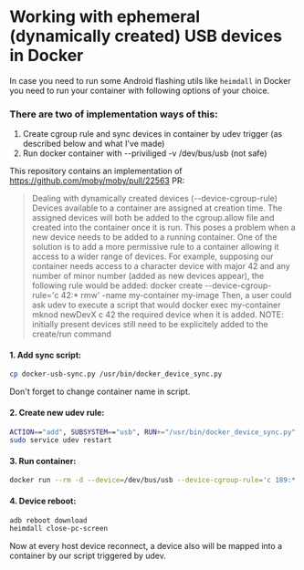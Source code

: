 # Working with ephemeral (dynamically created) USB devices in Docker

In case you need to run some Android flashing utils like `heimdall` in Docker you need to run your container with following options of your choice.

### There are two  of implementation ways of this:
1. Create cgroup rule and sync devices in container by udev trigger (as described below and what I've made)
2. Run docker container with --priviliged -v /dev/bus/usb (not safe)

This repository contains an implementation of https://github.com/moby/moby/pull/22563 PR:

> Dealing with dynamically created devices (--device-cgroup-rule)
Devices available to a container are assigned at creation time. The assigned devices will both be added to the cgroup.allow file and created into the container once it is run. This poses a problem when a new device needs to be added to a running container.
> One of the solution is to add a more permissive rule to a container allowing it access to a wider range of devices. For example, supposing our container needs access to a character device with major 42 and any number of minor number (added as new devices appear), the following rule would be added:
> docker create --device-cgroup-rule='c 42:* rmw' -name my-container my-image
Then, a user could ask udev to execute a script that would docker exec my-container mknod newDevX c 42 <minor> the required device when it is added.
> NOTE: initially present devices still need to be explicitely added to the create/run command

#### 1. Add sync script:
```sh
cp docker-usb-sync.py /usr/bin/docker_device_sync.py
```

Don't forget to change container name in script.

#### 2. Create new udev rule:
```sh vim /etc/udev/rules.d
ACTION=="add", SUBSYSTEM=="usb", RUN+="/usr/bin/docker_device_sync.py"
sudo service udev restart
```

#### 3. Run container:
```sh
docker run --rm -d --device=/dev/bus/usb --device-cgroup-rule='c 189:* rmw' <image_name>
```

#### 4. Device reboot:
```sh
adb reboot download
heimdall close-pc-screen
```

Now at every host device reconnect, a device also will be mapped into a container by our script triggered by udev.
